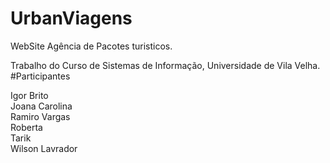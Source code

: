 # UrbanViagens
WebSite Agência de Pacotes turisticos.

Trabalho do Curso de  Sistemas de Informação, Universidade de Vila Velha.
#Participantes

Igor Brito<br>
Joana Carolina<br>
Ramiro Vargas<br>
Roberta<br>
Tarik<br>
Wilson Lavrador

